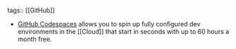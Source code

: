 tags:: [[GitHub]]

- [GitHub Codespaces](https://github.com/features/codespaces) allows you to spin up fully configured dev environments in the [[Cloud]] that start in seconds with up to 60 hours a month free.